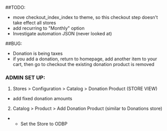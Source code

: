##TODO:
- move checkout_index_index to theme, so this checkout step doesn't take effect all stores
- add recurring to "Monthly" option  
- Investigate automation JSON (never looked at)
  
##BUG:
- Donation is being taxes
- if you add a donation, return to homepage, add another item to your cart, then go to checkout the existing donation product is removed

### ADMIN SET UP:
1) Stores > Configuration > Catalog > Donation Product (STORE VIEW)
- add fixed donation amounts
2) Catalog > Product > Add Donation Product (similar to Donations store)
- - Set the Store to ODBP
